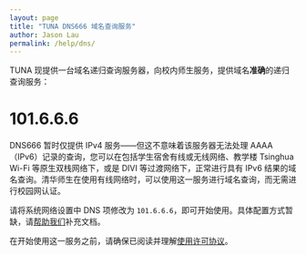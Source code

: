 ```yaml
---
layout: page
title: "TUNA DNS666 域名查询服务"
author: Jason Lau
permalink: /help/dns/
---
```


TUNA 现提供一台域名递归查询服务器，向校内师生服务，提供域名**准确**的递归查询服务：

# 101.6.6.6

DNS666 暂时仅提供 IPv4 服务——但这不意味着该服务器无法处理 AAAA （IPv6）记录的查询，您可以在包括学生宿舍有线或无线网络、教学楼 Tsinghua Wi-Fi 等原生双栈网络下，或是 DIVI 等过渡网络下，正常进行具有 IPv6 结果的域名查询。清华师生在使用有线网络时，可以使用这一服务进行域名查询，而无需进行校园网认证。

请将系统网络设置中 DNS 项修改为 `101.6.6.6`，即可开始使用。具体配置方式暂缺，请[帮助我们](https://github.com/tuna/tuna.moe)补充文档。

在开始使用这一服务之前，请确保已阅读并理解[使用许可协议](/help/dns-license/)。
